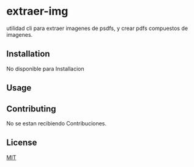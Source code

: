 # extraer-img

utilidad cli para extraer imagenes de psdfs, y crear pdfs compuestos de imagenes.

## Installation

No disponible para Installacion

<!-- Use the package manager [pip](https://pip.pypa.io/en/stable/) to install foobar. -->

## Usage

## Contributing

No se estan recibiendo Contribuciones.

## License

[MIT](https://choosealicense.com/licenses/mit/)
